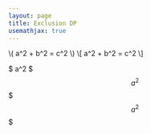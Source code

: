 ```yaml
---
layout: page
title: Exclusion DP
usemathjax: true
---
```


\\( a^2 + b^2 = c^2 \\)
\\[ a^2 + b^2 = c^2 \\]


$ a^2 $ 
$$ a^2 $$
$$$ a^2 $$$

 